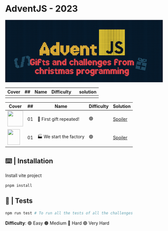 # AdventJS - 2023

![cover2023](./public/logo2023.png)

 | Cover | ## | Name | Difficulty |    solution |
| ----- | -- | ---- | ---------- | ----------- |
|       |    |      |            |             |

| Cover | ##    |                               Name                                    | Difficulty | Solution |
| ----- | --    | --------------------------------------------------------------------- |     --     | -------- |
| <img src="https://adventjs.dev/challenges-2023/1.png" width="50" height="50" />       |  01   | 🎁 First gift repeated!      |         🟢     | [Spoiler](https://github.com/Achalogy/advent-js-2022/tree/main/retos/reto-1)         |
| <img src="https://adventjs.dev/challenges-2023/2.png" width="40" height="50" />       |  01   | 🏭 We start the factory      |         🟢     | [Spoiler](https://github.com/Achalogy/advent-js-2022/tree/main/retos/reto-2)         |

## ⌨️ | Installation

Install vite project

`pnpm install`

## 🧪 | Tests

```bash
npm run test # To run all the tests of all the challenges
```

 **Difficulty**: 🟢 Easy 🟠 Medium 🔴 Hard 🟣 Very Hard
